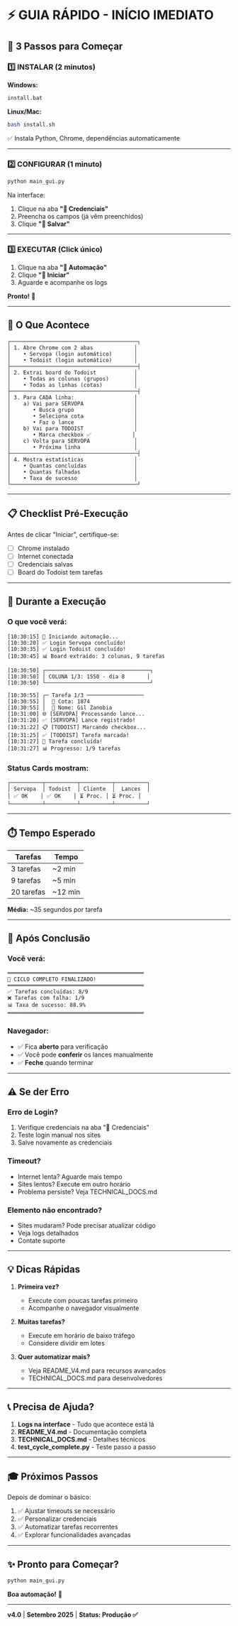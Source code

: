# ⚡ GUIA RÁPIDO - INÍCIO IMEDIATO

## 🚀 3 Passos para Começar

### 1️⃣ INSTALAR (2 minutos)

**Windows:**
```bash
install.bat
```

**Linux/Mac:**
```bash
bash install.sh
```

✅ Instala Python, Chrome, dependências automaticamente

---

### 2️⃣ CONFIGURAR (1 minuto)

```bash
python main_gui.py
```

Na interface:
1. Clique na aba **"🔐 Credenciais"**
2. Preencha os campos (já vêm preenchidos)
3. Clique **"💾 Salvar"**

---

### 3️⃣ EXECUTAR (Click único)

1. Clique na aba **"🚀 Automação"**
2. Clique **"🚀 Iniciar"**
3. Aguarde e acompanhe os logs

**Pronto!** 🎉

---

## 🎥 O Que Acontece

```
┌────────────────────────────────────────┐
│ 1. Abre Chrome com 2 abas             │
│    • Servopa (login automático)       │
│    • Todoist (login automático)       │
├────────────────────────────────────────┤
│ 2. Extrai board do Todoist            │
│    • Todas as colunas (grupos)        │
│    • Todas as linhas (cotas)          │
├────────────────────────────────────────┤
│ 3. Para CADA linha:                   │
│    a) Vai para SERVOPA                │
│       • Busca grupo                   │
│       • Seleciona cota                │
│       • Faz o lance                   │
│    b) Vai para TODOIST                │
│       • Marca checkbox ✅             │
│    c) Volta para SERVOPA              │
│       • Próxima linha                 │
├────────────────────────────────────────┤
│ 4. Mostra estatísticas                │
│    • Quantas concluídas               │
│    • Quantas falhadas                 │
│    • Taxa de sucesso                  │
└────────────────────────────────────────┘
```

---

## 📋 Checklist Pré-Execução

Antes de clicar "Iniciar", certifique-se:

- [ ] Chrome instalado
- [ ] Internet conectada
- [ ] Credenciais salvas
- [ ] Board do Todoist tem tarefas

---

## 🎯 Durante a Execução

### O que você verá:

```
[10:30:15] 🚀 Iniciando automação...
[10:30:20] ✅ Login Servopa concluído!
[10:30:35] ✅ Login Todoist concluído!
[10:30:45] 📊 Board extraído: 3 colunas, 9 tarefas

[10:30:50] ┌─────────────────────────────────┐
[10:30:50] │ COLUNA 1/3: 1550 - dia 8       │
[10:30:50] └─────────────────────────────────┘

[10:30:55] ┌─ Tarefa 1/3 ──────────────────
[10:30:55] │  📝 Cota: 1874
[10:30:55] │  👤 Nome: Gil Zanobia
[10:31:00] 🌐 [SERVOPA] Processando lance...
[10:31:20] ✅ [SERVOPA] Lance registrado!
[10:31:22] 📋 [TODOIST] Marcando checkbox...
[10:31:25] ✅ [TODOIST] Tarefa marcada!
[10:31:27] 🎉 Tarefa concluída!
[10:31:27] 📊 Progresso: 1/9 tarefas
```

### Status Cards mostram:
```
┌──────────┬──────────┬──────────┬──────────┐
│ Servopa  │ Todoist  │ Cliente  │  Lances  │
│ ✅ OK    │ ✅ OK    │ ⏳ Proc. │ ⏳ Proc. │
└──────────┴──────────┴──────────┴──────────┘
```

---

## ⏱️ Tempo Esperado

| Tarefas | Tempo |
|---------|-------|
| 3 tarefas | ~2 min |
| 9 tarefas | ~5 min |
| 20 tarefas | ~12 min |

**Média:** ~35 segundos por tarefa

---

## 🎉 Após Conclusão

### Você verá:

```
═══════════════════════════════════════════
🎉 CICLO COMPLETO FINALIZADO!
═══════════════════════════════════════════
✅ Tarefas concluídas: 8/9
❌ Tarefas com falha: 1/9
📊 Taxa de sucesso: 88.9%
═══════════════════════════════════════════
```

### Navegador:
- ✅ Fica **aberto** para verificação
- ✅ Você pode **conferir** os lances manualmente
- ✅ **Feche** quando terminar

---

## ⚠️ Se der Erro

### Erro de Login?
1. Verifique credenciais na aba "🔐 Credenciais"
2. Teste login manual nos sites
3. Salve novamente as credenciais

### Timeout?
- Internet lenta? Aguarde mais tempo
- Sites lentos? Execute em outro horário
- Problema persiste? Veja TECHNICAL_DOCS.md

### Elemento não encontrado?
- Sites mudaram? Pode precisar atualizar código
- Veja logs detalhados
- Contate suporte

---

## 💡 Dicas Rápidas

1. **Primeira vez?** 
   - Execute com poucas tarefas primeiro
   - Acompanhe o navegador visualmente

2. **Muitas tarefas?**
   - Execute em horário de baixo tráfego
   - Considere dividir em lotes

3. **Quer automatizar mais?**
   - Veja README_V4.md para recursos avançados
   - TECHNICAL_DOCS.md para desenvolvedores

---

## 📞 Precisa de Ajuda?

1. **Logs na interface** - Tudo que acontece está lá
2. **README_V4.md** - Documentação completa
3. **TECHNICAL_DOCS.md** - Detalhes técnicos
4. **test_cycle_complete.py** - Teste passo a passo

---

## 🎓 Próximos Passos

Depois de dominar o básico:

1. ✅ Ajustar timeouts se necessário
2. ✅ Personalizar credenciais
3. ✅ Automatizar tarefas recorrentes
4. ✅ Explorar funcionalidades avançadas

---

## ✨ Pronto para Começar?

```bash
python main_gui.py
```

**Boa automação!** 🚀

---

**v4.0** | **Setembro 2025** | **Status: Produção ✅**
